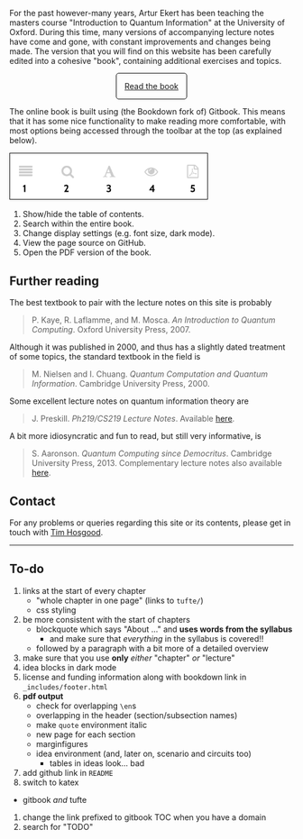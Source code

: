 For the past however-many years, Artur Ekert has been teaching the masters course "Introduction to Quantum Information" at the University of Oxford.
During this time, many versions of accompanying lecture notes have come and gone, with constant improvements and changes being made.
The version that you will find on this website has been carefully edited into a cohesive "book", containing additional exercises and topics.

<div style="text-align: center;margin: 2em"><a href="book/" style="padding: 1em;border: 1px solid black;border-radius: 5px;">Read the book</a></div>

The online book is built using (the Bookdown fork of) Gitbook.
This means that it has some nice functionality to make reading more comfortable, with most options being accessed through the toolbar at the top (as explained below).

<img src="gitbook-toolbar.png" alt="The book toolbar" width="350" style="border: 1px solid black;">

1. Show/hide the table of contents.
2. Search within the entire book.
3. Change display settings (e.g. font size, dark mode).
4. View the page source on GitHub.
5. Open the PDF version of the book.


## Further reading

The best textbook to pair with the lecture notes on this site is probably
> P. Kaye, R. Laflamme, and M. Mosca. _An Introduction to Quantum Computing_. Oxford University Press, 2007.

Although it was published in 2000, and thus has a slightly dated treatment of some topics, the standard textbook in the field is
> M. Nielsen and I. Chuang. _Quantum Computation and Quantum Information_. Cambridge University Press, 2000.

Some excellent lecture notes on quantum information theory are
> J. Preskill. _Ph219/CS219 Lecture Notes_. Available [here](http://theory.caltech.edu/~preskill/ph219/index.html#lecture).

A bit more idiosyncratic and fun to read, but still very informative, is
> S. Aaronson. _Quantum Computing since Democritus_. Cambridge University Press, 2013. Complementary lecture notes also available [here](https://www.scottaaronson.com/democritus/).


## Contact

For any problems or queries regarding this site or its contents, please get in touch with [Tim Hosgood](https://thosgood.com).


---

## To-do

1. links at the start of every chapter
    + "whole chapter in one page" (links to `tufte/`)
    + css styling
1. be more consistent with the start of chapters
    + blockquote which says "About ..." and **uses words from the syllabus**
        * and make sure that _everything_ in the syllabus is covered!!
    + followed by a paragraph with a bit more of a detailed overview
1. make sure that you use **only** _either_ "chapter" _or_ "lecture"
1. idea blocks in dark mode
1. license and funding information along with bookdown link in `_includes/footer.html`
1. **pdf output**
    + check for overlapping `\en`s
    + overlapping in the header (section/subsection names)
    + make `quote` environment italic
    + new page for each section
    + marginfigures
    + idea environment (and, later on, scenario and circuits too)
        * tables in ideas look... bad
1. add github link in `README`
1. switch to katex
  + gitbook _and_ tufte
1. change the link prefixed to gitbook TOC when you have a domain
1. search for "TODO"
